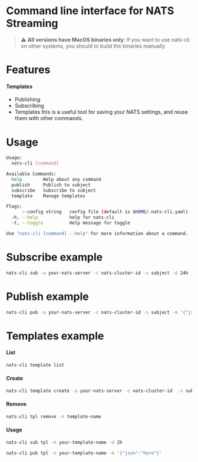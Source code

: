 # Command line interface for NATS Streaming
> :warning: **All versions have MacOS binaries only**: If you want to use nats-cli on other systems, you should to build the binaries manually

# Features
#### Templates
* Publishing 
* Subscribing
* Templates this is a useful tool for saving your NATS settings, and reuse them with other commands.
# Usage
```bash
Usage:
  nats-cli [command]

Available Commands:
  help        Help about any command
  publish     Publish to subject
  subscribe   Subscribe to subject
  template    Manage templates

Flags:
      --config string   config file (default is $HOME/.nats-cli.yaml)
  -h, --help            help for nats-cli
  -t, --toggle          Help message for toggle

Use "nats-cli [command] --help" for more information about a command.
```

# Subscribe example
```bash
nats-cli sub -a your-nats-server -c nats-cluster-id -s subject -d 24h
```

# Publish example
```bash
nats-cli pub -a your-nats-server -c nats-cluster-id -s subject -m '{"json":"here"}'

```
# Templates example
#### List
```bash
nats-cli template list
```
#### Create
```bash
nats-cli template create -a your-nats-server -c nats-cluster-id  -s subject -n template-name
```
#### Remove
```bash
nats-cli tpl remove -n template-name
```
#### Usage
```bash
nats-cli sub tpl -n your-template-name -d 2h
```
```bash
nats-cli pub tpl -n your-template-name -m '{"json":"here"}'
```
